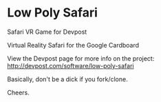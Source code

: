 # Low Poly Safari
Safari VR Game for Devpost

Virtual Reality Safari for the Google Cardboard

View the Devpost page for more info on the project: http://devpost.com/software/low-poly-safari

Basically, don't be a dick if you fork/clone.

Cheers.
